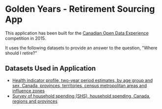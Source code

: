 # Golden Years - Retirement Sourcing App

This application has been built for the [Canadian Open Data Experience](https://www.canadianopendataexperience.ca) competition in 2015.

It uses the following datasets to provide an answer to the question, "Where should I retire?"

## Datasets Used in Application

* [Health indicator profile, two-year period estimates, by age group and sex, Canada, provinces, territories, census metropolitan areas and influence zones](http://open.canada.ca/data/en/dataset/3d0708eb-b421-4c72-888b-06b17b100d42)
* [Survey of household spending (SHS), household spending, Canada, regions and provinces](http://open.canada.ca/data/en/dataset/bcdca967-98d8-4139-850e-0000a2556d8d)